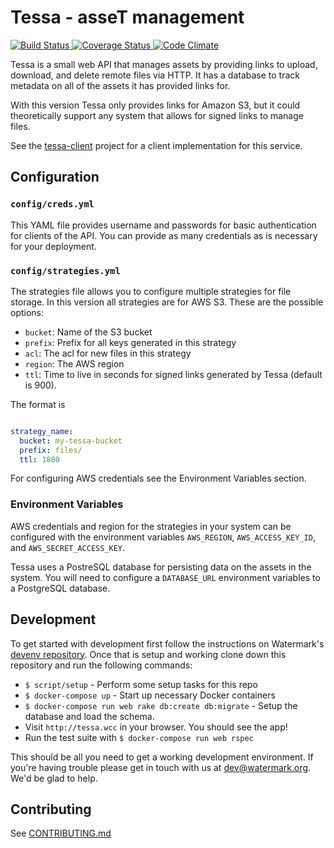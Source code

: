 # Tessa - asseT management

[ ![Build Status][3]    ][4]
[ ![Coverage Status][5] ][6]
[ ![Code Climate][7]    ][8]

Tessa is a small web API that manages assets by providing links to
upload, download, and delete remote files via HTTP. It has a database to
track metadata on all of the assets it has provided links for.

With this version Tessa only provides links for Amazon S3, but it could
theoretically support any system that allows for signed links to manage
files.

See the [tessa-client][tessa-client] project for a client implementation
for this service.

[tessa-client]: https://github.com/watermarkchurch/tessa-client

## Configuration

### `config/creds.yml`

This YAML file provides username and passwords for basic authentication
for clients of the API. You can provide as many credentials as is
necessary for your deployment.

### `config/strategies.yml`

The strategies file allows you to configure multiple strategies for file
storage. In this version all strategies are for AWS S3. These are the
possible options:

* `bucket`: Name of the S3 bucket
* `prefix`: Prefix for all keys generated in this strategy
* `acl`: The acl for new files in this strategy
* `region`: The AWS region
* `ttl`: Time to live in seconds for signed links generated by Tessa
  (default is 900).

The format is

```yaml

strategy_name:
  bucket: my-tessa-bucket
  prefix: files/
  ttl: 1800

```

For configuring AWS credentials see the Environment Variables section.

### Environment Variables

AWS credentials and region for the strategies in your system can be
configured with the environment variables `AWS_REGION`,
`AWS_ACCESS_KEY_ID`, and `AWS_SECRET_ACCESS_KEY`.

Tessa uses a PostreSQL database for persisting data on the assets in the
system. You will need to configure a `DATABASE_URL` environment
variables to a PostgreSQL database.

## Development

To get started with development first follow the instructions on
Watermark's [devenv repository][9]. Once that is setup and working clone
down this repository and run the following commands:

- `$ script/setup` - Perform some setup tasks for this repo
- `$ docker-compose up` - Start up necessary Docker containers
- `$ docker-compose run web rake db:create db:migrate` - Setup the
  database and load the schema.
- Visit `http://tessa.wcc` in your browser. You should see the app!
- Run the test suite with `$ docker-compose run web rspec`

This should be all you need to get a working development environment. If
you're having trouble please get in touch with us at dev@watermark.org.
We'd be glad to help.

## Contributing

See [CONTRIBUTING.md][contributing]

[contributing]: https://github.com/watermarkchurch/tessa/blob/master/CONTRIBUTING.md

[0]: https://github.com/watermarkchurch/tessa
[1]: https://img.shields.io/gem/v/tessa.svg?style=flat
[2]: http://rubygems.org/gems/tessa "Gem Version"
[3]: https://img.shields.io/travis/watermarkchurch/tessa/master.svg?style=flat
[4]: https://travis-ci.org/watermarkchurch/tessa "Build Status"
[5]: https://codeclimate.com/github/watermarkchurch/tessa/badges/coverage.svg
[6]: https://codeclimate.com/github/watermarkchurch/tessa "Coverage Status"
[7]: https://img.shields.io/codeclimate/github/watermarkchurch/tessa.svg?style=flat
[8]: https://codeclimate.com/github/watermarkchurch/tessa "Code Climate"
[9]: https://github.com/watermarkchurch/devenv

